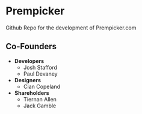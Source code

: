 # Prempicker
Github Repo for the development of Prempicker.com 

## Co-Founders
* **Developers**
  * Josh Stafford
  * Paul Devaney
* **Designers**
  * Cian Copeland
* **Shareholders**
  * Tiernan Allen
  * Jack Gamble
